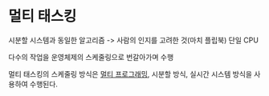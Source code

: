 # 멀티 태스킹
시분할 시스템과 동일한 알고리즘
-> 사람의 인지를 고려한 것(마치 플립북)
단일 CPU

다수의 작업을 운영체제의 스케줄링으로 번갈아가며 수행

멀티 태스킹의 스케줄링 방식은 [멀티 프로그래밍](Multi_programming), 시분할 방식, 실시간 시스템 방식을 사용하여 수행된다.

